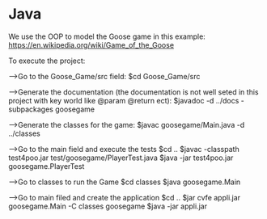 # Java
We use the OOP to model the Goose game in this example:
https://en.wikipedia.org/wiki/Game_of_the_Goose

To execute the project:

-->Go to the Goose_Game/src field:
$cd Goose_Game/src

-->Generate the documentation (the documentation is not well seted in this project with key world like @param @return ect):
$javadoc -d ../docs -subpackages goosegame

-->Generate the classes for the game:
$javac goosegame/Main.java -d ../classes

-->Go to the main field and execute the tests
$cd ..
$javac -classpath test4poo.jar test/goosegame/PlayerTest.java
$java -jar test4poo.jar goosegame.PlayerTest

-->Go to classes to run the Game
$cd classes
$java goosegame.Main

-->Go to main filed and create the application
$cd ..
$jar cvfe appli.jar goosegame.Main -C classes goosegame
$java -jar appli.jar
